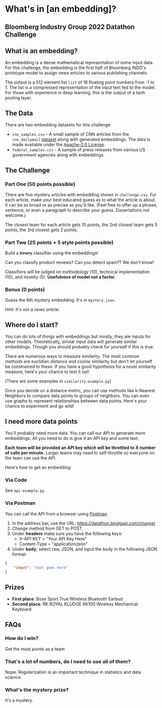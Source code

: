 # What's in [an embedding]?
## Bloomberg Industry Group 2022 Datathon Challenge 

## What is an embedding?
An embedding is a dense mathematical representation of some input data.  For this challenge, the embedding is the first half of Bloomberg INDG's prototype model to assign news articles to various publishing channels.  

The output is a 512 element list `list` of 16 floating point numbers from -1 to 1.  The list is a compressed representation of the input text fed to the model.  For those with experience in deep learning, this is the output of a tanh pooling layer.  

## The Data
There are two embedding datasets for this challenge

- `cnn_samples.csv` - A small sample of CNN articles from the `cnn_dailymail` [dataset](https://huggingface.co/datasets/cnn_dailymail) along with generated embeddings.  The data is made available under the [Apache-2.0 License](https://www.apache.org/licenses/LICENSE-2.0).
- `federal_samples.csv` - A sample of press releases from various US government agencies along with embeddings.  

## The Challenge 

### Part One (50 points possible)
There are five mystery articles with embedding shown in `challenge.csv`.  For each article, make your best educated guess as to what the article is about.  It can be as broad or as precise as you'd like.  (Feel free to offer up a phrase, sentence, or even a paragraph to describe your guess.  Dissertations not welcome.)

The closest team for each article gets 10 points, the 2nd closest team gets 5 points, the 3rd closest gets 2 points.

### Part Two (25 points + 5 style points possible)
Build a ~~binary~~ classifier using the embeddings!

Can you classify product reviews?  Can you detect spam??   We don't know!  

Classifiers will be judged on methodology (10), technical implementation (10), and novelty (5). **Usefulness of model not a factor.**

### Bonus (0 points)
Guess the 6th mystery embedding.  It's in `mystery.json`.

*Hint: It's not a news article.*

## Where do I start?
You can do lots of things with embeddings but mostly, they are inputs for other models.  Theoretically, similar input data will generate similar embeddings.  Though you should probably check for yourself if this is true.

There are numerous ways to measure similarity.  The most common methods are euclidian distance and cosine similarity but don't let yourself be constrained to these.  If you have a good hypothesis for a novel similarity measure, here's your chance to test it out!

(There are some examples in `similarity-example.py`)

Once you decide on a distance metric, you can use methods like k-Nearest Neighbors to compare data points to groups of neighbors.  You can even use graphs to represent relationships between data points.  Here's your chance to experiment and go wild!

## I need more data points
You'll probably need more data.  You can call our API to generate more embeddings.  All you need to do is give it an API key and some text.

**Each team will be provided an API key which will be throttled to X number of calls per minute.**  Larger teams may need to self-throttle so everyone on the team can use the API.

Here's how to get an embedding: 

### Via Code 
See `api-example.py`.

### Via Postman
You can call the API from a browser using [Postman](https://postman.com).  

1. In the address bar, use the URL: https://datathon.bindgapi.com/channel
2. Change method from GET to POST.
3. Under **headers** make sure you have the following keys:
    - X-API-KEY = "Your API Key Here"
    - Content-Type = "application/json"
4. Under **body**, select raw, JSON, and input the body in the following JSON format:

```json
{
    "input": "text goes here"
}
```

## Prizes 
- **First place**: Bose Sport True Wireless Bluetooth Earbud
- **Second place**: RK ROYAL KLUDGE RK100 Wireless Mechanical Keyboard

## FAQs
### How do I win?
Get the most points as a team 

### That's a lot of numbers, do I need to use all of them?
Nope.  Regularization is an important technique in statistics and data science.

### What's the mystery prize?
It's a mystery.